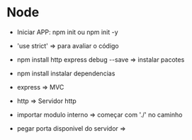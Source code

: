 # Node

* Iniciar APP: 
	npm init ou npm init -y

* 'use strict' => 
	para avaliar o código

* npm install http express debug --save  => 
	instalar pacotes

* npm install
	instalar dependencias

* express => MVC
* http    => Servidor http

* importar modulo interno => começar com './' no caminho

* pegar porta disponivel do servidor =>
	